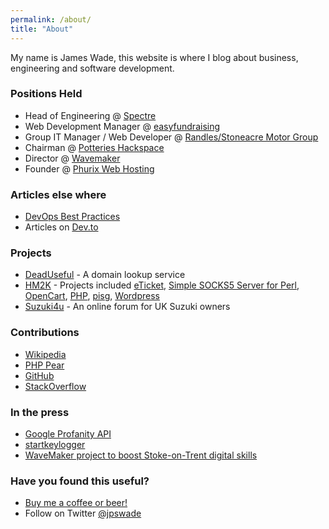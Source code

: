 ```yaml
---
permalink: /about/
title: "About"
---
```

My name is James Wade, this website is where I blog about business, engineering and software development.

### Positions Held
- Head of Engineering @ [Spectre](https://spectre.uk.com/)
- Web Development Manager @ [easyfundraising](https://www.easyfundraising.org.uk/)
- Group IT Manager / Web Developer @ [Randles/Stoneacre Motor Group](https://en.wikipedia.org/wiki/Stoneacre_Motor_Group)
- Chairman @ [Potteries Hackspace](http://potterieshackspace.org/)
- Director @ [Wavemaker](https://www.wavemaker.org.uk/)
- Founder @ [Phurix Web Hosting](https://phurix.co.uk/) 

### Articles else where
- [DevOps Best Practices](https://gist.github.com/jpswade/4135841363e72ece8086146bd7bb5d91)
- Articles on [Dev.to](https://dev.to/jpswade)

### Projects

- [DeadUseful](https://deaduseful.com/) - A domain lookup service
- [HM2K](https://hm2k.org/) - Projects included [eTicket](https://sourceforge.net/p/eticket/wiki/Home/), [Simple SOCKS5 Server for Perl](http://ssspl.sourceforge.net/), [OpenCart](https://sourceforge.net/projects/php-opencart/), [PHP](https://people.php.net/hm2k), [pisg](https://en.wikipedia.org/wiki/Pisg_(software)), [Wordpress](https://wordpress.org/support/profile/hm2k)
- [Suzuki4u](https://suzuki4u.co.uk/) - An online forum for UK Suzuki owners

### Contributions

- [Wikipedia](https://en.wikipedia.org/wiki/User:Jpswade)
- [PHP Pear](https://pear.php.net/user/jpswade)
- [GitHub](https://github.com/jpswade)
- [StackOverflow](https://stackoverflow.com/users/2050833/jpswade)

### In the press

- [Google Profanity API](https://thenextweb.com/google/2011/08/17/google-inadvertently-creates-a-profanity-api/)
- [startkeylogger](https://www.theregister.co.uk/2006/03/03/symantec_security_glitch/)
- [WaveMaker project to boost Stoke-on-Trent digital skills](https://staffslive.co.uk/2015/02/wavemaker-project-boost-stoke-trent-digital-skills/)

### Have you found this useful?

* <a href="https://www.paypal.com/cgi-bin/webscr?cmd=_donations&business=james@wade.be&item_name=Buy%20me%20a%20beer!&item_number=beer001&amount=5%2e00&currency_code=GBP">Buy me a coffee or beer!</a>
* Follow on Twitter [@jpswade](http://twitter.com/jpswade)
